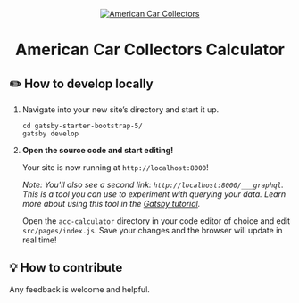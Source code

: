 <p align="center">
  <a href="https://www.https://americancollectors.com/.com">
    <img alt="American Car Collectors" src="https://americancollectors.com/wp-content/uploads/ACI-Eagle-Logo-New-Navigation.png" />
  </a>
</p>
<h1 align="center">
   American Car Collectors Calculator
</h1>

## ✏️ How to develop locally

1.  Navigate into your new site’s directory and start it up.

    ```shell
    cd gatsby-starter-bootstrap-5/
    gatsby develop
    ```

1.  **Open the source code and start editing!**

    Your site is now running at `http://localhost:8000`!

    _Note: You'll also see a second link: _`http://localhost:8000/___graphql`_. This is a tool you can use to experiment with querying your data. Learn more about using this tool in the [Gatsby tutorial](https://www.gatsbyjs.com/tutorial/part-five/#introducing-graphiql)._

    Open the `acc-calculator` directory in your code editor of choice and edit `src/pages/index.js`. Save your changes and the browser will update in real time!

## 💡 How to contribute 

Any feedback is welcome and helpful.
